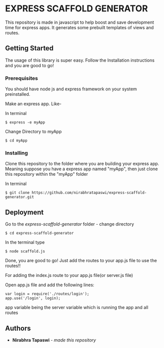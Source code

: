 # EXPRESS SCAFFOLD GENERATOR

This repository is made in javascript to help boost and save development time for express apps.
It generates some prebuilt templates of views and routes.

## Getting Started

The usage of this library is super easy. Follow the Installation instructions and you are good to go!

### Prerequisites

You should have node js and express framework on your system preinstalled.

Make an express app. Like-

In terminal
```
$ express -e myApp
```

Change Directory to myApp
```
$ cd myApp
```

### Installing

Clone this repository to the folder where you are building your express app.
Meaning suppose you have a express app named "myApp", then just clone this repository within the "myApp" folder

In terminal
```
$ git clone https://github.com/nirabhratapaswi/express-scaffold-generator.git
```

## Deployment

Go to the *express-scaffold-generator* folder - change directory

```
$ cd express-scaffold-generator
```

In the terminal type

```
$ node scaffold.js
```

Done, you are good to go!
Just add the routes to your app.js file to use the routes!!

For adding the index.js route to your app.js file(or server.js file)

Open app.js file and add the following lines: 
```
var login = require('./routes/login');
app.use('/login', login);
```

app variable being the server variable which is running the app and all routes

## Authors

* **Nirabhra Tapaswi** - *made this repository*
